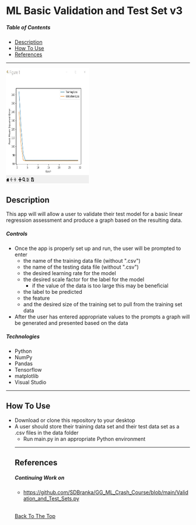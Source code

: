 # ML Basic Validation and Test Set v3

##### Table of Contents

- [Description](#description)
- [How To Use](#how-to-use)
- [References](#references)

---

<p float="center">
    <!-- <img src="https://github.com/SDBranka/US_States_Game/blob/main/Resources/Game_Start_screenshot.png" width=45% height= 315 alt="game start image"/> -->
    <img src="https://github.com/SDBranka/ML_Basic_Validation_and_Test_Set/blob/main/Resources/Screenshot.jpg" width=45% height= 315 alt="graph image"/>
</p>

## Description

This app will will allow a user to validate their test model for a basic linear regression assessment and produce a graph based on the resulting data. 

##### Controls

<ul>
    <li>Once the app is properly set up and run, the user will be prompted to enter<ul>
        <li>the name of the training data file (without ".csv")</li>
        <li>the name of the testing data file (without ".csv")</li>            
        <li>the desired learning rate for the model</li>
        <li>the desired scale factor for the label for the model<ul>
            <li>if the value of the data is too large this may be beneficial</li></ul>
        </li>
        <li>the label to be predicted</li>
        <li>the feature</li>
        <li>and the desired size of the training set to pull from the training set data</li></ul>
    <li>After the user has entered appropriate values to the prompts a graph will be generated and presented based on the data</li>
</ul>

##### Technologies

- Python
- NumPy
- Pandas
- Tensorflow
- matplotlib
- Visual Studio

---

## How To Use

<ul>
    <li>Download or clone this repository to your desktop</li>
    <li>A user should store their training data set and their test data set as a .csv files in the data folder<ul>
    <li>Run main.py in an appropriate Python environment</li>
</ul>

---

## References

##### Continuing Work on
- https://github.com/SDBranka/GG_ML_Crash_Course/blob/main/Validation_and_Test_Sets.py

\
[Back To The Top](#ml-basic-validation-and-test-set-v3)